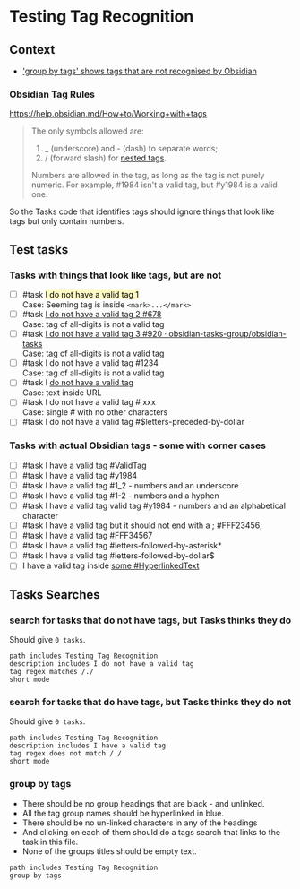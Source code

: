 # Testing Tag Recognition

## Context

- ['group by tags' shows tags that are not recognised by Obsidian](https://github.com/obsidian-tasks-group/obsidian-tasks/issues/929)

### Obsidian Tag Rules

<https://help.obsidian.md/How+to/Working+with+tags>

> The only symbols allowed are:
>
> 1. _ (underscore) and - (dash) to separate words;
> 2. / (forward slash) for [nested tags](https://help.obsidian.md/Plugins/Tag+pane#Nested+tags).
>
> Numbers are allowed in the tag, as long as the tag is not purely numeric. For example, #1984 isn't a valid tag, but #y1984 is a valid one.

So the Tasks code that identifies tags should ignore things that look like tags but only contain numbers.

## Test tasks

### Tasks with things that look like tags, but are not

- [ ] #task <mark style="background: #FFF12345;">I do not have a valid tag 1</mark><br>Case: Seeming tag is inside `<mark>...</mark>`
- [ ] #task [I do not have a valid tag 2 #678](https://github.com/obsidian-tasks-group/obsidian-tasks/pull/678)<br>Case: tag of all-digits is not a valid tag
- [ ] #task [I do not have a valid tag 3 #920 · obsidian-tasks-group/obsidian-tasks](https://github.com/obsidian-tasks-group/obsidian-tasks/discussions/920)<br>Case: tag of all-digits is not a valid tag
- [ ] #task I do not have a valid tag #1234<br>Case: tag of all-digits is not a valid tag
- [ ] #task I [do not have a valid tag](https://cloud.feedly.com/#opml)<br>Case: text inside URL
- [ ] #task I do not have a valid tag # xxx<br>Case: single # with no other characters
- [ ] #task I do not have a valid tag #$letters-preceded-by-dollar

### Tasks with actual Obsidian tags - some with corner cases

- [ ] #task I have a valid tag #ValidTag
- [ ] #task I have a valid tag #y1984
- [ ] #task I have a valid tag #1_2 - numbers and an underscore
- [ ] #task I have a valid tag #1-2 - numbers and a hyphen
- [ ] #task I have a valid tag valid tag #y1984 - numbers and an alphabetical character
- [ ] #task I have a valid tag but it should not end with a ; #FFF23456;
- [ ] #task I have a valid tag #FFF34567
- [ ] #task I have a valid tag #letters-followed-by-asterisk*
- [ ] #task I have a valid tag #letters-followed-by-dollar$
- [ ] I have a valid tag inside [some #HyperlinkedText](https://help.obsidian.md/Plugins/Tag+pane#Nested+tags)

## Tasks Searches

### search for tasks that do not have tags, but Tasks thinks they do

Should give `0 tasks`.

```tasks
path includes Testing Tag Recognition
description includes I do not have a valid tag
tag regex matches /./
short mode
```

### search for tasks that do have tags, but Tasks thinks they do not

Should give `0 tasks`.

```tasks
path includes Testing Tag Recognition
description includes I have a valid tag
tag regex does not match /./
short mode
```

### group by tags

- There should be no group headings that are black - and unlinked.
- All the tag group names should be hyperlinked in blue.
- There should be no un-linked characters in any of the headings
- And clicking on each of them should do a tags search that links to the task in this file.
- None of the groups titles should be empty text.

```tasks
path includes Testing Tag Recognition
group by tags
```
